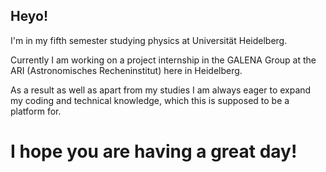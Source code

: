 ## Heyo!

I'm in my fifth semester studying physics at Universität Heidelberg. 

Currently I am working on a project internship in the GALENA Group at the ARI (Astronomisches Recheninstitut) here in Heidelberg.

As a result as well as apart from my studies I am always eager to expand my coding and technical knowledge, which this is supposed to be a platform for.


# I hope you are having a great day!

<!--
**m-kuntz03/m-kuntz03** is a ✨ _special_ ✨ repository because its `README.md` (this file) appears on your GitHub profile.

Here are some ideas to get you started:

- 🔭 I’m currently working on ...
- 🌱 I’m currently learning ...
- 👯 I’m looking to collaborate on ...
- 🤔 I’m looking for help with ...
- 💬 Ask me about ...
- 📫 How to reach me: ...
- 😄 Pronouns: ...
- ⚡ Fun fact: ...
-->
